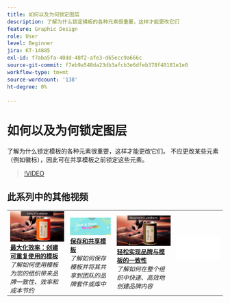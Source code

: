 ```yaml
---
title: 如何以及为何锁定图层
description: 了解为什么锁定模板的各种元素很重要，这样才能更改它们
feature: Graphic Design
role: User
level: Beginner
jira: KT-14885
exl-id: f7aba5fa-40dd-48f2-afe3-d65ecc9a666c
source-git-commit: f7eb9a548da23db3afcb3e6dfeb378f40181e1e0
workflow-type: tm+mt
source-wordcount: '138'
ht-degree: 0%

---
```


# 如何以及为何锁定图层

了解为什么锁定模板的各种元素很重要，这样才能更改它们。 不应更改某些元素（例如徽标），因此可在共享模板之前锁定这些元素。

>[!VIDEO](https://video.tv.adobe.com/v/3427095?quality=12&learn=on&hidetitle=true)

## 此系列中的其他视频

<table style="table-layout:fixed">
<tr>
   <td>
         <a href="create-templates.md">
            <img alt="最大化效率：创建可重复使用的模板" src="assets/create-template.png" />
         </a>
         <div>
         <a href="create-templates.md"><strong>最大化效率：创建可重复使用的模板</strong></a>
         </div>
         <em>了解如何使用模板为您的组织带来品牌一致性、效率和成本节约</em>
         <br>
   </td>
   <td>
         <a href="share-templates.md">
            <img alt="保存和共享模板" src="assets/share-templates.png" />
         </a>
         <div>
         <a href="share-templates.md"><strong>保存和共享模板</strong></a>
         </div>
         <em>了解如何保存模板并将其共享到团队的品牌套件或库中</em>
         <br>
   </td>
   <td>
         <a href="use-templates.md">
            <img alt="轻松实现品牌与模板的一致性" src="assets/use-templates.png" />
         </a>
         <div>
         <a href="use-templates.md"><strong>轻松实现品牌与模板的一致性</strong></a>
         </div>
         <em>了解如何在整个组织中快速、高效地创建品牌内容</em>
         <br>
   </td>
   <td>
      <img alt="间隔物" src="../assets/Whitespacer.png" />
      <div>
      <br>
   </td>
</tr>
</table>
